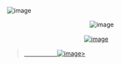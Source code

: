 ![image](https://github.com/user-attachments/assets/2f1b4653-6392-4561-863e-da587d06026d)



ㅤㅤㅤㅤㅤㅤㅤㅤㅤㅤㅤㅤㅤㅤㅤ![image](https://github.com/user-attachments/assets/351a901c-43cc-4067-85b6-4853568fdefb)



ㅤㅤㅤㅤㅤㅤㅤㅤㅤㅤㅤㅤㅤㅤ<a href="https://discordid.netlify.app/?id=873902369354706945">![image](https://github.com/user-attachments/assets/3ba83670-7f20-4cc3-9262-754bfc00fb70)

></img>ㅤㅤㅤㅤㅤㅤ<a href="(https://www.tiktok.com/@n1teb0i)">![image](https://github.com/user-attachments/assets/0a35fcce-27f5-44bf-af2e-503a9194ac9d)></img>
